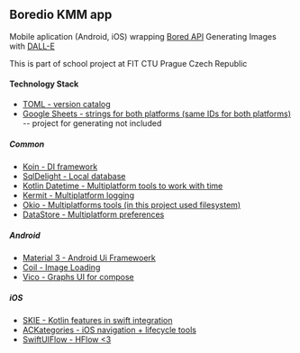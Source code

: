 ## Boredio KMM app
Mobile aplication (Android, iOS) wrapping <a href="https://bored.api.lewagon.com/">Bored API</a>
Generating Images with <a href="https://openai.com/index/dall-e-3/">DALL-E</a>

This is part of school project at FIT CTU Prague Czech Republic

#### Technology Stack 
- <a href="https://docs.gradle.org/current/userguide/platforms.html">TOML - version catalog</a>
- <a href="https://developers.google.com/sheets/api/guides/concepts">Google Sheets - strings for both platforms (same IDs for both platforms)</a> -- project for generating not included
  
##### Common
- <a href="https://insert-koin.io/docs/reference/koin-mp/kmp/">Koin - DI framework</a>
- <a href="https://cashapp.github.io/sqldelight/2.0.2/">SqlDelight - Local database</a>
- <a href="https://github.com/Kotlin/kotlinx-datetime">Kotlin Datetime - Multiplatform tools to work with time</a>
- <a href="https://kermit.touchlab.co/">Kermit - Multiplatform logging</a>
- <a href="https://square.github.io/okio/">Okio - Multiplatforms tools (in this project used filesystem)</a>
- <a href="https://developer.android.com/kotlin/multiplatform/datastore">DataStore - Multiplatform preferences</a>

##### Android
- <a href="https://m3.material.io/">Material 3 - Android Ui Framewoerk</a>
- <a href="https://coil-kt.github.io/coil/">Coil - Image Loading</a>
- <a href="https://github.com/patrykandpatrick/vico">Vico - Graphs UI for compose</a>

##### iOS
- <a href="https://skie.touchlab.co/intro#getting-started">SKIE - Kotlin features in swift integration</a>
- <a href="https://github.com/AckeeCZ/ACKategories">ACKategories - iOS navigation + lifecycle tools</a>
- <a href="https://github.com/tevelee/SwiftUI-Flow">SwiftUIFlow - HFlow <3</a> 

